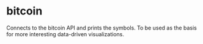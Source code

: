 # bitcoin
Connects to the bitcoin API and prints the symbols. To be used as the basis for more interesting data-driven visualizations.

